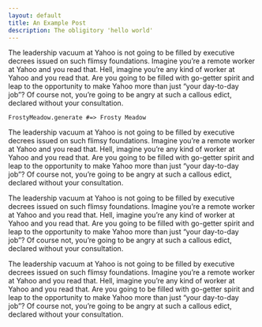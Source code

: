 ```yaml
---
layout: default
title: An Example Post
description: The obligitory 'hello world'
---
```


The leadership vacuum at Yahoo is not going to be filled by executive decrees issued on such flimsy foundations. Imagine you’re a remote worker at Yahoo and you read that. Hell, imagine you’re any kind of worker at Yahoo and you read that. Are you going to be filled with go-getter spirit and leap to the opportunity to make Yahoo more than just “your day-to-day job”? Of course not, you’re going to be angry at such a callous edict, declared without your consultation.

	FrostyMeadow.generate #=> Frosty Meadow

The leadership vacuum at Yahoo is not going to be filled by executive decrees issued on such flimsy foundations. Imagine you’re a remote worker at Yahoo and you read that. Hell, imagine you’re any kind of worker at Yahoo and you read that. Are you going to be filled with go-getter spirit and leap to the opportunity to make Yahoo more than just “your day-to-day job”? Of course not, you’re going to be angry at such a callous edict, declared without your consultation.

The leadership vacuum at Yahoo is not going to be filled by executive decrees issued on such flimsy foundations. Imagine you’re a remote worker at Yahoo and you read that. Hell, imagine you’re any kind of worker at Yahoo and you read that. Are you going to be filled with go-getter spirit and leap to the opportunity to make Yahoo more than just “your day-to-day job”? Of course not, you’re going to be angry at such a callous edict, declared without your consultation.

The leadership vacuum at Yahoo is not going to be filled by executive decrees issued on such flimsy foundations. Imagine you’re a remote worker at Yahoo and you read that. Hell, imagine you’re any kind of worker at Yahoo and you read that. Are you going to be filled with go-getter spirit and leap to the opportunity to make Yahoo more than just “your day-to-day job”? Of course not, you’re going to be angry at such a callous edict, declared without your consultation.